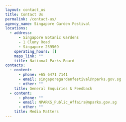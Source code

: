 ```yaml
---
layout: contact_us
title: Contact Us
permalink: /contact-us/
agency_name: Singapore Garden Festival
locations:
  - address:
      - Singapore Botanic Gardens
      - 1 Cluny Road
      - Singapore 259569
    operating_hours: []
    maps_link: ""
    title: National Parks Board
contacts:
  - content:
      - phone: +65 6471 7141
      - email: singaporegardenfestival@nparks.gov.sg
      - other: ""
    title: General Enquiries & Feedback
  - content:
      - phone: ""
      - email: NPARKS_Public_Affairs@nparks.gov.sg
      - other: ""
    title: Media Matters
---
```

